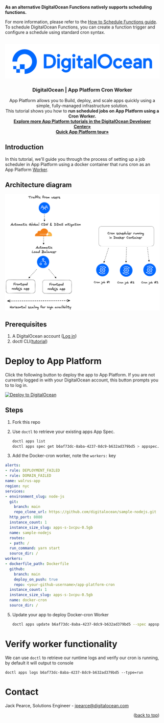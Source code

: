 **As an alternative DigitalOcean Functions natively supports scheduling functions.**

For more information, please refer to the [How to Schedule Functions guide](https://docs.digitalocean.com/products/functions/how-to/schedule-functions). To schedule DigitalOcean Functions, you can create a function trigger and configure a schedule using standard cron syntax.

<!-- PROJECT LOGO -->
<br />
<div align="center">
  <a href="https://digitalocean.com/">
    <img src="./assets/DO_Logo-Blue.png" alt="Logo" >
  </a>

<h3 align="center">DigitalOcean | App Platform Cron Worker</h3>

  <p align="center">
    App Platform allows you to Build, deploy, and scale apps quickly using a simple, fully-managed infrastructure solution.
    <br>This tutorial shows you how to <b>run scheduled jobs on App Platform using a Cron Worker.</b>
    <br />
    <a href="https://docs.digitalocean.com/developer-center/app-platform/"><strong>Explore more App Platform tutorials in the DigitalOcean Developer Center»</strong></a>
    <br />
    <a href="https://www.digitalocean.com/product-tours/app-platform"><strong>Quick App Platform tour»</strong></a>
  
  </p>
</div>

## Introduction

In this tutorial, we'll guide you through the process of setting up a job scheduler in App Platform using a docker container that runs cron as an App Platform [Worker](https://docs.digitalocean.com/products/app-platform/how-to/manage-workers/).

## Architecture diagram
![architecture](./assets/cron-architecture.png)


## Prerequisites

1. A DigitalOcean account ([Log in](https://cloud.digitalocean.com/login))
2. doctl CLI([tutorial](https://docs.digitalocean.com/reference/doctl/how-to/install/))

# Deploy to App Platform

Click the following button to deploy the app to App Platform. If you are not currently logged in with your DigitalOcean account, this button prompts you to to log in.

[![Deploy to DigitalOcean](https://www.deploytodo.com/do-btn-blue.svg)](https://cloud.digitalocean.com/apps/new?repo=https://github.com/DO-Solutions/DigitalOcean-AppPlatform-Cron/tree/main)

## Steps

1. Fork this repo

2. Use `doctl` to retrieve your existing apps App Spec.

    ```bash
    doctl apps list
    doctl apps spec get b6af73dc-8aba-4237-8dc9-b632ad379bd5 > appspec.yaml
    ```
  
3. Add the Docker-cron worker, note the `workers:` key

```yaml
alerts:
- rule: DEPLOYMENT_FAILED
- rule: DOMAIN_FAILED
name: walrus-app
region: nyc
services:
- environment_slug: node-js
  git:
    branch: main
    repo_clone_url: https://github.com/digitalocean/sample-nodejs.git
  http_port: 8080
  instance_count: 1
  instance_size_slug: apps-s-1vcpu-0.5gb
  name: sample-nodejs
  routes:
  - path: /
  run_command: yarn start
  source_dir: /
workers:
- dockerfile_path: Dockerfile
  github:
    branch: main
    deploy_on_push: true
    repo: <your-github-username>/app-platform-cron
  instance_count: 1
  instance_size_slug: apps-s-1vcpu-0.5gb
  name: docker-cron
  source_dir: /
  ```
  
5. Update your app to deploy Docker-cron Worker
 
    ```bash
    doctl apps update b6af73dc-8aba-4237-8dc9-b632ad379bd5 --spec appspec.yaml
    ```

# Verify worker functionality
We can use `doctl` to retrieve our runtime logs and verify our cron is running, by default it will output to console

```
doctl apps logs b6af73dc-8aba-4237-8dc9-b632ad379bd5 --type=run
```

# Contact

Jack Pearce, Solutions Engineer - jpearce@digitalocean.com

<p align="right">(<a href="#top">back to top</a>)</p>
